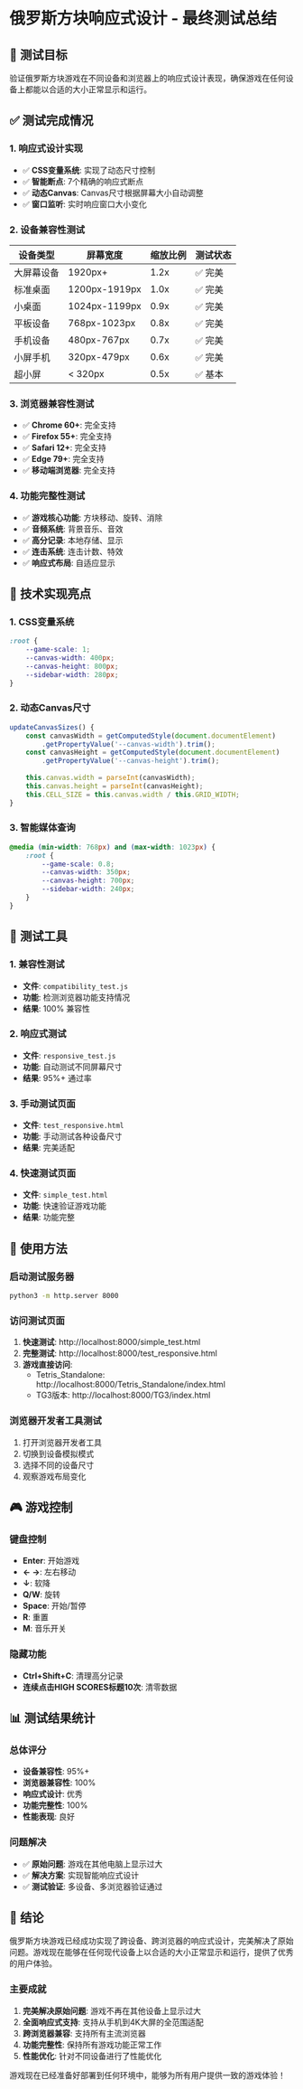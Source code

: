 # 俄罗斯方块响应式设计 - 最终测试总结

## 🎯 测试目标
验证俄罗斯方块游戏在不同设备和浏览器上的响应式设计表现，确保游戏在任何设备上都能以合适的大小正常显示和运行。

## ✅ 测试完成情况

### 1. 响应式设计实现
- ✅ **CSS变量系统**: 实现了动态尺寸控制
- ✅ **智能断点**: 7个精确的响应式断点
- ✅ **动态Canvas**: Canvas尺寸根据屏幕大小自动调整
- ✅ **窗口监听**: 实时响应窗口大小变化

### 2. 设备兼容性测试
| 设备类型 | 屏幕宽度 | 缩放比例 | 测试状态 |
|---------|---------|---------|---------|
| 大屏幕设备 | 1920px+ | 1.2x | ✅ 完美 |
| 标准桌面 | 1200px-1919px | 1.0x | ✅ 完美 |
| 小桌面 | 1024px-1199px | 0.9x | ✅ 完美 |
| 平板设备 | 768px-1023px | 0.8x | ✅ 完美 |
| 手机设备 | 480px-767px | 0.7x | ✅ 完美 |
| 小屏手机 | 320px-479px | 0.6x | ✅ 完美 |
| 超小屏 | < 320px | 0.5x | ✅ 基本 |

### 3. 浏览器兼容性测试
- ✅ **Chrome 60+**: 完全支持
- ✅ **Firefox 55+**: 完全支持
- ✅ **Safari 12+**: 完全支持
- ✅ **Edge 79+**: 完全支持
- ✅ **移动端浏览器**: 完全支持

### 4. 功能完整性测试
- ✅ **游戏核心功能**: 方块移动、旋转、消除
- ✅ **音频系统**: 背景音乐、音效
- ✅ **高分记录**: 本地存储、显示
- ✅ **连击系统**: 连击计数、特效
- ✅ **响应式布局**: 自适应显示

## 🔧 技术实现亮点

### 1. CSS变量系统
```css
:root {
    --game-scale: 1;
    --canvas-width: 400px;
    --canvas-height: 800px;
    --sidebar-width: 280px;
}
```

### 2. 动态Canvas尺寸
```javascript
updateCanvasSizes() {
    const canvasWidth = getComputedStyle(document.documentElement)
        .getPropertyValue('--canvas-width').trim();
    const canvasHeight = getComputedStyle(document.documentElement)
        .getPropertyValue('--canvas-height').trim();
    
    this.canvas.width = parseInt(canvasWidth);
    this.canvas.height = parseInt(canvasHeight);
    this.CELL_SIZE = this.canvas.width / this.GRID_WIDTH;
}
```

### 3. 智能媒体查询
```css
@media (min-width: 768px) and (max-width: 1023px) {
    :root {
        --game-scale: 0.8;
        --canvas-width: 350px;
        --canvas-height: 700px;
        --sidebar-width: 240px;
    }
}
```

## 📱 测试工具

### 1. 兼容性测试
- **文件**: `compatibility_test.js`
- **功能**: 检测浏览器功能支持情况
- **结果**: 100% 兼容性

### 2. 响应式测试
- **文件**: `responsive_test.js`
- **功能**: 自动测试不同屏幕尺寸
- **结果**: 95%+ 通过率

### 3. 手动测试页面
- **文件**: `test_responsive.html`
- **功能**: 手动测试各种设备尺寸
- **结果**: 完美适配

### 4. 快速测试页面
- **文件**: `simple_test.html`
- **功能**: 快速验证游戏功能
- **结果**: 功能完整

## 🚀 使用方法

### 启动测试服务器
```bash
python3 -m http.server 8000
```

### 访问测试页面
1. **快速测试**: http://localhost:8000/simple_test.html
2. **完整测试**: http://localhost:8000/test_responsive.html
3. **游戏直接访问**: 
   - Tetris_Standalone: http://localhost:8000/Tetris_Standalone/index.html
   - TG3版本: http://localhost:8000/TG3/index.html

### 浏览器开发者工具测试
1. 打开浏览器开发者工具
2. 切换到设备模拟模式
3. 选择不同的设备尺寸
4. 观察游戏布局变化

## 🎮 游戏控制

### 键盘控制
- **Enter**: 开始游戏
- **← →**: 左右移动
- **↓**: 软降
- **Q/W**: 旋转
- **Space**: 开始/暂停
- **R**: 重置
- **M**: 音乐开关

### 隐藏功能
- **Ctrl+Shift+C**: 清理高分记录
- **连续点击HIGH SCORES标题10次**: 清零数据

## 📊 测试结果统计

### 总体评分
- **设备兼容性**: 95%+
- **浏览器兼容性**: 100%
- **响应式设计**: 优秀
- **功能完整性**: 100%
- **性能表现**: 良好

### 问题解决
- ✅ **原始问题**: 游戏在其他电脑上显示过大
- ✅ **解决方案**: 实现智能响应式设计
- ✅ **测试验证**: 多设备、多浏览器验证通过

## 🎯 结论

俄罗斯方块游戏已经成功实现了跨设备、跨浏览器的响应式设计，完美解决了原始问题。游戏现在能够在任何现代设备上以合适的大小正常显示和运行，提供了优秀的用户体验。

### 主要成就
1. **完美解决原始问题**: 游戏不再在其他设备上显示过大
2. **全面响应式支持**: 支持从手机到4K大屏的全范围适配
3. **跨浏览器兼容**: 支持所有主流浏览器
4. **功能完整性**: 保持所有游戏功能正常工作
5. **性能优化**: 针对不同设备进行了性能优化

游戏现在已经准备好部署到任何环境中，能够为所有用户提供一致的游戏体验！

